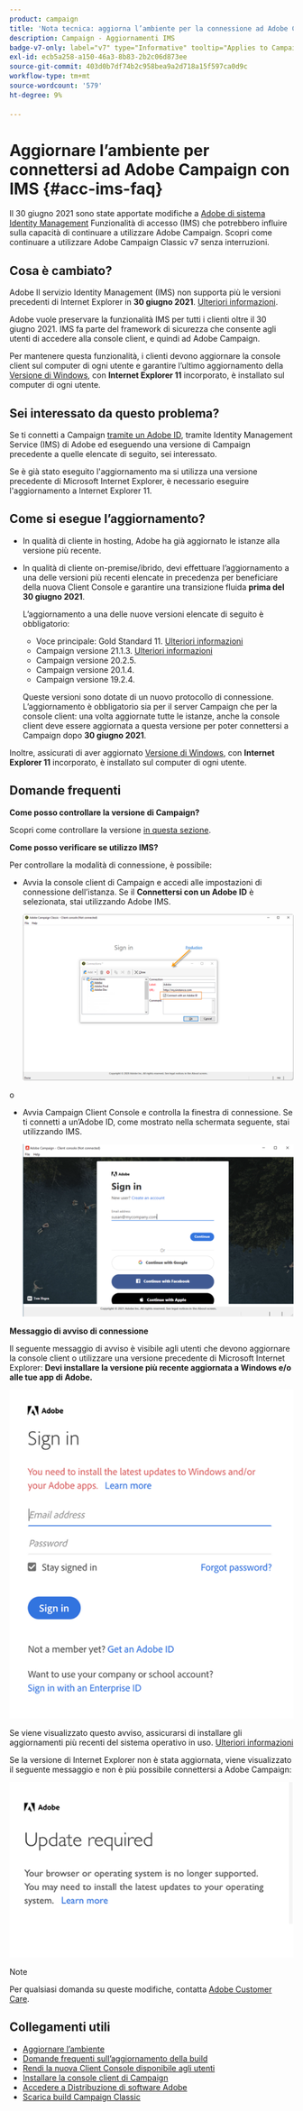 ```yaml
---
product: campaign
title: 'Nota tecnica: aggiorna l’ambiente per la connessione ad Adobe Campaign con IMS'
description: Campaign - Aggiornamenti IMS
badge-v7-only: label="v7" type="Informative" tooltip="Applies to Campaign Classic v7 only"
exl-id: ecb5a258-a150-46a3-8b83-2b2c06d873ee
source-git-commit: 403d0b7df74b2c958bea9a2d718a15f597ca0d9c
workflow-type: tm+mt
source-wordcount: '579'
ht-degree: 9%

---
```


# Aggiornare l’ambiente per connettersi ad Adobe Campaign con IMS {#acc-ims-faq}



Il 30 giugno 2021 sono state apportate modifiche a [Adobe di sistema Identity Management](https://helpx.adobe.com/enterprise/using/identity.html) Funzionalità di accesso (IMS) che potrebbero influire sulla capacità di continuare a utilizzare Adobe Campaign. Scopri come continuare a utilizzare Adobe Campaign Classic v7 senza interruzioni.

## Cosa è cambiato?

Adobe Il servizio Identity Management (IMS) non supporta più le versioni precedenti di Internet Explorer in **30 giugno 2021**. [Ulteriori informazioni](https://helpx.adobe.com/x-productkb/global/update-operating-system-and-browser.html).

Adobe vuole preservare la funzionalità IMS per tutti i clienti oltre il 30 giugno 2021. IMS fa parte del framework di sicurezza che consente agli utenti di accedere alla console client, e quindi ad Adobe Campaign.

Per mantenere questa funzionalità, i clienti devono aggiornare la console client sul computer di ogni utente e garantire l’ultimo aggiornamento della [Versione di Windows](../../rn/using/compatibility-matrix.md#ClientConsoleoperatingsystems), con **Internet Explorer 11** incorporato, è installato sul computer di ogni utente.

## Sei interessato da questo problema?

Se ti connetti a Campaign [tramite un Adobe ID](../../integrations/using/about-adobe-id.md), tramite Identity Management Service (IMS) di Adobe ed eseguendo una versione di Campaign precedente a quelle elencate di seguito, sei interessato.

Se è già stato eseguito l&#39;aggiornamento ma si utilizza una versione precedente di Microsoft Internet Explorer, è necessario eseguire l&#39;aggiornamento a Internet Explorer 11.

## Come si esegue l’aggiornamento?

* In qualità di cliente in hosting, Adobe ha già aggiornato le istanze alla versione più recente.

* In qualità di cliente on-premise/ibrido, devi effettuare l’aggiornamento a una delle versioni più recenti elencate in precedenza per beneficiare della nuova Client Console e garantire una transizione fluida **prima del 30 giugno 2021**.

  L’aggiornamento a una delle nuove versioni elencate di seguito è obbligatorio:

   * Voce principale: Gold Standard 11. [Ulteriori informazioni](../../rn/using/gold-standard.md)
   * Campaign versione 21.1.3. [Ulteriori informazioni](../../rn/using/latest-release.md)
   * Campaign versione 20.2.5.
   * Campaign versione 20.1.4.
   * Campaign versione 19.2.4.

  Queste versioni sono dotate di un nuovo protocollo di connessione. L’aggiornamento è obbligatorio sia per il server Campaign che per la console client: una volta aggiornate tutte le istanze, anche la console client deve essere aggiornata a questa versione per poter connettersi a Campaign dopo **30 giugno 2021**.

Inoltre, assicurati di aver aggiornato [Versione di Windows](../../rn/using/compatibility-matrix.md#ClientConsoleoperatingsystems), con **Internet Explorer 11** incorporato, è installato sul computer di ogni utente.

## Domande frequenti

**Come posso controllare la versione di Campaign?**

Scopri come controllare la versione [in questa sezione](../../platform/using/launching-adobe-campaign.md#getting-your-campaign-version).


**Come posso verificare se utilizzo IMS?**

Per controllare la modalità di connessione, è possibile:

* Avvia la console client di Campaign e accedi alle impostazioni di connessione dell’istanza. Se il **Connettersi con un Adobe ID** è selezionata, stai utilizzando Adobe IMS.

  ![](../../integrations/using/assets/ims_1.png)

o

* Avvia Campaign Client Console e controlla la finestra di connessione. Se ti connetti a un’Adobe ID, come mostrato nella schermata seguente, stai utilizzando IMS.

  ![](../../integrations/using/assets/adobeID.png)

**Messaggio di avviso di connessione**

Il seguente messaggio di avviso è visibile agli utenti che devono aggiornare la console client o utilizzare una versione precedente di Microsoft Internet Explorer: **Devi installare la versione più recente aggiornata a Windows e/o alle tue app di Adobe.**

![](../../integrations/using/assets/do-not-localize/errorMsg.png)

Se viene visualizzato questo avviso, assicurarsi di installare gli aggiornamenti più recenti del sistema operativo in uso. [Ulteriori informazioni](https://helpx.adobe.com/x-productkb/global/update-operating-system-and-browser.html)

Se la versione di Internet Explorer non è stata aggiornata, viene visualizzato il seguente messaggio e non è più possibile connettersi a Adobe Campaign:

![](../../integrations/using/assets/do-not-localize/errorUpdateReq.png)

>[!NOTE]
>
>Per qualsiasi domanda su queste modifiche, contatta [Adobe Customer Care](https://helpx.adobe.com/it/enterprise/admin-guide.html/enterprise/using/support-for-experience-cloud.ug.html).
>

## Collegamenti utili

* [Aggiornare l’ambiente](../../production/using/build-upgrade.md)
* [Domande frequenti sull’aggiornamento della build](../../platform/using/faq-build-upgrade.md)
* [Rendi la nuova Client Console disponibile agli utenti](../../installation/using/client-console-availability-for-windows.md)
* [Installare la console client di Campaign](../../installation/using/installing-the-client-console.md)
* [Accedere a Distribuzione di software Adobe](https://experienceleague.adobe.com/docs/experience-cloud/software-distribution/home.html?lang=it)
* [Scarica build Campaign Classic](https://experience.adobe.com/#/downloads/content/software-distribution/it/campaign.html)
